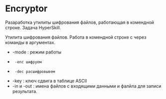 # Encryptor
Разаработка утилиты шифрования файлов, работающая в комендной строке. Задача HyperSkill.

Утилита шифрования файлов. Работа в комендной строке с через команды в аргументах.
 * -mode : режим работы
 *      -enc шифруем
 *      -dec расшифровывем
 *  -key : ключ сдвига в таблице ASCII
 *  -in и -out : имена файлов с входящими данными и фалйла для записи результата.
